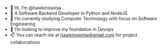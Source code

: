 - 👋 Hi, I’m @hawkinswinja
- 👀 A Software Backend Developer in Python and NodeJS
- 🌱 I’m currently studying Computer Technology with focus on Software Engineering 
- 💞️ I’m looking to improve my foundation in Devops 
- 📫 You can reach me at hawkinswinja@gmail.com for project collaborations

<!---
hawkinswinja/hawkinswinja is a ✨ special ✨ repository because its `README.md` (this file) appears on your GitHub profile.
You can click the Preview link to take a look at your changes.
--->
